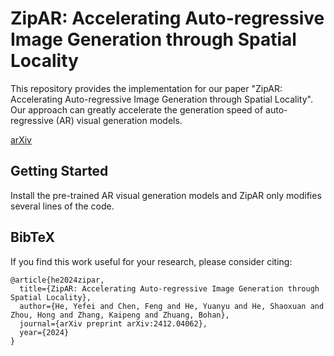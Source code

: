 # ZipAR: Accelerating Auto-regressive Image Generation through Spatial Locality

This repository provides the implementation for our paper "ZipAR: Accelerating Auto-regressive Image Generation through Spatial Locality". Our approach can greatly accelerate the generation speed of auto-regressive (AR) visual generation models.

[arXiv](https://arxiv.org/abs/2412.04062) 

## Getting Started

Install the pre-trained AR visual generation models and ZipAR only modifies several lines of the code. 

## BibTeX
If you find this work useful for your research, please consider citing:
```
@article{he2024zipar,
  title={ZipAR: Accelerating Auto-regressive Image Generation through Spatial Locality},
  author={He, Yefei and Chen, Feng and He, Yuanyu and He, Shaoxuan and Zhou, Hong and Zhang, Kaipeng and Zhuang, Bohan},
  journal={arXiv preprint arXiv:2412.04062},
  year={2024}
}
```
